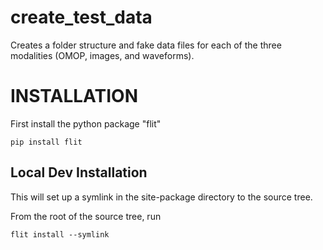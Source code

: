 # create_test_data
Creates a folder structure and fake data files for each of the three modalities (OMOP, images, and waveforms).


# INSTALLATION

First install the python package "flit"

```
pip install flit
```

## Local Dev Installation

This will set up a symlink in the site-package directory to the source tree.

From the root of the source tree, run

```
flit install --symlink
```
